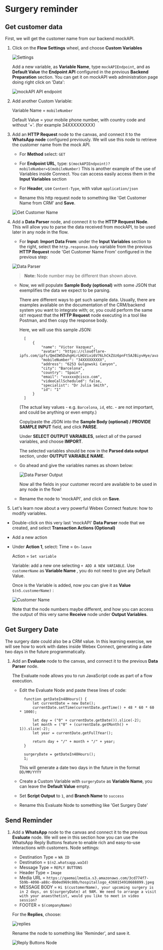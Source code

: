 # Surgery reminder

## Get customer data

First, we will get the customer name from our backend mockAPI.

1. Click on the **Flow Settings** wheel, and choose **Custom Variables**

    ![Settings](images/settings-custom-vars.png)

    Add a new variable, as **Variable Name**, type ``mockAPIEndpoint``, and as **Default Value** the **Endpoint API** configured in the previous **Backend Preparation** section. You can get it on mockAPI web administration page doing right click on 'Data':
    
    
    ![mockAPI API endpoint](images/mockapi-api-endpoint.png)


2. Add another Custom Variable:

    Variable Name = `mobileNumber`
    
    Default Value = your mobile phone number, with country code and without '+'. (for example 34XXXXXXXXX)

3. Add an **HTTP Request** node to the canvas, and connect it to the **WhatsApp node** configured previously. We will use this node to retrieve the customer name from the mock API.

    - For **Method** select: `GET`

   - For **Endpoint URL**, type: `$(mockAPIEndpoint)?mobileNumber=$(mobileNumber)`
   This is another example of the use of Variables inside Connect. You can access easily access them in the **Input Variables** section

   - For **Header**, use `Content-Type`, with value `application/json`

   - Rename this http request node to something like 'Get Customer Name from CRM' and **Save**.

    ![Get Customer Name](images/http-request-crm.png)


4. Add a **Data Parser** node, and connect it to the **HTTP Request Node**. This will allow you to parse the data received from mockAPI, to be used later in any node in the flow.

   - For **Input: Import Data From**: under the **Input Variables** section to the right, select the `http.response.body` variable from the previous **HTTP Request** node 'Get Customer Name From' configured in the previous step:

    ![Data Parser](images/data-parser-new.png)

    > **Note:** Node number may be different than shown above.

    - Now, we will populate **Sample Body (optional)** with some JSON that exemplifies the data we expect to be parsing.

        There are different ways to get such sample data. Usually, there are examples available on the documentation of the CRM/backend system you want to integrate with; or, you could perform the same `GET` request that the **HTTP Request** node executing in a tool like Postman, and then copy the response body.
   
        Here, we will use this sample JSON:
              
            [
                {
                    "name": "Victor Vazquez",
                    "avatar": "https://cloudflare-ipfs.com/ipfs/Qmd3W5DuhgHirLHGVixi6V76LhCkZUz6pnFt5AJBiyvHye/avatar/1039.jpg",
                    "mobileNumber": "34XXXXXXXXX",
                    "address": "6253 Gulgowski Canyon",
                    "city": "Barcelona",
                    "country": "Spain",
                    "email": "xxxxxx@cisco.com",
                    "videoCallScheduled": false,
                    "specialist": "Dr Julia Smith",
                    "id": "1"
                }
            ]
    
        (The actual key values - e.g. `Barcelona`, `id`, etc. - are not important, and could be anything or even empty.) 
        
        Copy/paste the JSON into the **Sample Body (optional) / PROVIDE SAMPLE INPUT** field, and click **PARSE**.
        
        Under **SELECT OUTPUT VARIABLES**, select all of the parsed variables, and choose **IMPORT**.

         The selected variables should be now in the **Parsed data output** section, under **OUTPUT VARIABLE NAME**.
        
    - Go ahead and give the variables names as shown below:

        ![Data Parser Output](images/data-parser-output-crm.png)

        
        Now all the fields in your customer record are available to be used in any node in the flow!

    - Rename the node to 'mockAPI', and click on **Save**.

5. Let's learn now about a very powerful Webex Connect feature: how to modify variables.

- Double-click on this very last 'mockAPI' **Data Parser** node that we created, and select **Transaction Actions (Optional)**

- Add a new action
- Under **Action 1**, select:
    Time = `On-leave`
    
    Action = `Set variable`
    
    Variable: add a new one selecting `+ ADD A NEW VARIABLE`. Use `customerName` as **Variable Name** , you do not need to give any Default Value.

    Once is the Variable is added, now you can give it as **Value** `$(n5.customerName)` :

    ![Customer Name](images/set-vars-customer-name.png)

    Note that the node numbers maybe different, and how you can access the output of this very same **Receive** node under **Output Variables**.

## Get Surgery Date

The surgery date could also be a CRM value. In this learning exercise, we will see how to work with dates inside Webex Connect, generating a date two days in the future programmatically.

1. Add an **Evaluate** node to the canvas, and connect it to the previous **Data Parser** node.

    The Evaluate node allows you to run JavaScript code as part of a flow execution.

    - Edit the Evaluate Node and paste these lines of code:

            function getDateIn48Hours() {
                let currentDate = new Date();
                currentDate.setTime(currentDate.getTime() + 48 * 60 * 60 * 1000);

                let day = ("0" + currentDate.getDate()).slice(-2);
                let month = ("0" + (currentDate.getMonth() + 1)).slice(-2);
                let year = currentDate.getFullYear();

                return day + "/" + month + "/" + year;
            }

            surgeryDate = getDateIn48Hours();
            1;

        This will generate a date two days in the future in the format `DD/MM/YYYY`
        
    - Create a Custom Variable with `surgeryDate` as **Variable Name**, you can leave the **Default Value** empty.

    - Set **Script Output** to `1`, and **Branch Name** to `success`
    
    - Rename this Evaluate Node to something like 'Get Surgery Date'

## Send Reminder

1. Add a **WhatsApp** node to the canvas and connect it to the previous **Evaluate** node. We will see in this section how you can use the WhatsApp Reply Buttons feature to enable rich and easy-to-use interactions with customers. Node settings:

   - Destination Type = `WA ID`
   - Destination = `$(n2.whatsapp.waId)`
   - Message Type = `REPLY BUTTONS`
   - Header Type = `Image`
   - Media URL = `https://qaemailmedia.s3.amazonaws.com/3cd774f7-5b9b-4098-a88c-0b0ed969c80b/hospitallogo_4360154910688899.jpeg`
   - MESSAGE BODY = `Hi $(customerName), your upcoming surgery is in 2 days, on $(surgeryDate) at 9AM. We need to arrange a visit with your anaesthetist, would you like to meet in video session?`
   - FOOTER = `$(companyName)`

   For the **Replies**, choose:

    ![replies](images/replies.png)

    Rename the node to something like 'Reminder', and save it.

    ![Reply Buttons Node](images/reply-node.png)
